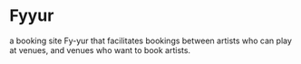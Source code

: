 # Fyyur
a booking site Fy-yur that facilitates bookings between artists who can play at venues, and venues who want to book artists.

